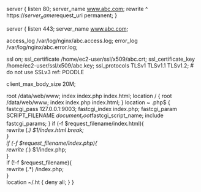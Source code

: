 server { 
  listen 80;
  server_name www.abc.com;
  rewrite ^ https://$server_name$request_uri permanent;
}

server {
listen 443; server_name www.abc.com;

access_log /var/log/nginx/abc.access.log;
error_log /var/log/nginx/abc.error.log;

ssl on;
ssl_certificate /home/ec2-user/ssl/x509/abc.crt;
ssl_certificate_key /home/ec2-user/ssl/x509/abc.key;
ssl_protocols TLSv1 TLSv1.1 TLSv1.2; # do not use SSLv3 ref: POODLE

client_max_body_size 20M;

root    /data/web/www;
index   index.php index.html;
location / {
    root    /data/web/www;
    index   index.php index.html;
}
location ~ \.php$ {
    fastcgi_pass 127.0.0.1:9003;
    fastcgi_index index.php;
    fastcgi_param SCRIPT_FILENAME $document_root$fastcgi_script_name;
    include fastcgi_params;
}
if (-f $request_filename/index.html){  
    rewrite (.*) $1/index.html break;  
}  
if (-f $request_filename/index.php){  
    rewrite (.*) $1/index.php;  
}  
if (!-f $request_filename){  
    rewrite (.*) /index.php;  
}  
location ~/\.ht {
    deny all;
}
}
